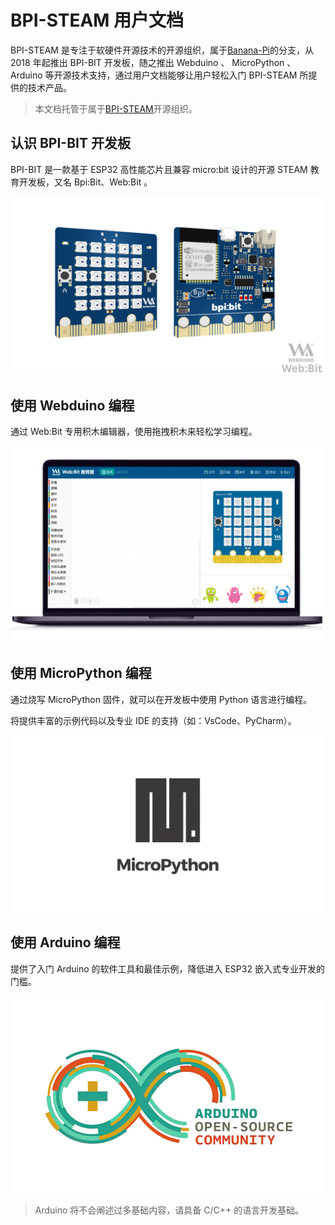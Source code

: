 # BPI-STEAM 用户文档

BPI-STEAM 是专注于软硬件开源技术的开源组织，属于[Banana-Pi](http://www.banana-pi.org)的分支，从 2018 年起推出 BPI-BIT 开发板，随之推出 Webduino 、 MicroPython 、 Arduino 等开源技术支持，通过用户文档能够让用户轻松入门 BPI-STEAM 所提供的技术产品。

>本文档托管于属于[BPI-STEAM](https://github.com/BPI-STEAM)开源组织。

## 认识 BPI-BIT 开发板

BPI-BIT 是一款基于 ESP32 高性能芯片且兼容 micro:bit 设计的开源 STEAM 教育开发板，又名 Bpi:Bit、Web:Bit 。

![](assets/_static/bit.png)

## 使用 Webduino 编程

通过 Web:Bit 专用积木编辑器，使用拖拽积木来轻松学习编程。

![](assets/_static/editor.png) 


## 使用 MicroPython 编程

通过烧写 MicroPython 固件，就可以在开发板中使用 Python 语言进行编程。

将提供丰富的示例代码以及专业 IDE 的支持（如：VsCode、PyCharm）。

![](assets/_static/micropython_LOGO.jpg)

## 使用 Arduino 编程

提供了入门 Arduino 的软件工具和最佳示例，降低进入 ESP32 嵌入式专业开发的门槛。

![](assets/_static/Arduino_logo.png)

>Arduino 将不会阐述过多基础内容，请具备 C/C++ 的语言开发基础。